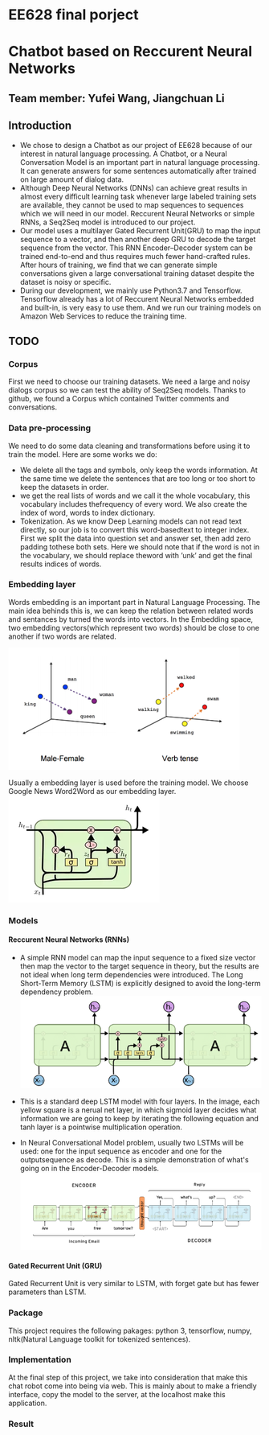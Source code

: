 # EE628 final porject
# Chatbot based on Reccurent Neural Networks 
## Team member: Yufei Wang,  Jiangchuan Li


## Introduction
 * We chose to design a Chatbot as our project of EE628 because of our interest in natural language processing. A Chatbot, or a Neural Conversation Model is an important part in natural language processing. It can generate answers for some sentences automatically after trained on large amount of dialog data. 
 * Although Deep Neural Networks (DNNs) can achieve great results in almost every difficult learning task whenever large labeled training sets are available, they cannot be used to map sequences to sequences which we will need in our model. Reccurent Neural Networks or simple RNNs, a Seq2Seq model is introduced to our project. 
 * Our model uses a multilayer Gated Recurrent Unit(GRU) to map the input sequence to a vector, and then another deep GRU to decode the target sequence from the vector. This RNN Encoder–Decoder system can be trained end-to-end and thus requires much fewer hand-crafted rules. After hours of training, we find that we can generate simple conversations given a large conversational training dataset despite the dataset is noisy or specific.
 * During our development, we mainly use Python3.7 and Tensorflow. Tensorflow already has a lot of Reccurent Neural Networks embedded and built-in, is very easy to use them. And we run our training models on Amazon Web Services to reduce the training time.
## TODO
### Corpus
First we need to choose our training datasets. We need a large and noisy dialogs corpus so we can test the ability of Seq2Seq models. Thanks to github, we found a Corpus which contained Twitter comments and conversations.
### Data pre-processing 
We need to do some data cleaning and transformations before using it to train the model. Here are some works we do:
* We delete all the tags and symbols, only keep the words information. At the same time we delete the sentences that are too long or too short to keep the datasets in order.
* we get the real lists of words and we call it the whole vocabulary, this vocabulary includes thefrequency of every word. We also create the index of word, words to index dictionary.
* Tokenization. As we know Deep Learning models can not read text directly, so our job is to convert this word-basedtext to integer index. First we split the data into question set and answer set, then add zero padding tothese both sets. Here we should note that if the word is not in the vocabulary, we should replace theword with ’unk’ and get the final results indices of words. 
### Embedding layer
Words embedding is an important part in Natural Language Processing. The main idea behinds this is, we can keep the relation between related words and sentances by turned the words into vectors. In the Embedding space, two embedding vectors(which represent two words) should be close to one another if two words are related. 

![Image text](https://github.com/babyshambles/Chatbot/blob/master/embedding.png?raw=true)

Usually a embedding layer is used before the training model. We choose Google News Word2Word as our embedding layer.
![Image text](https://github.com/babyshambles/Chatbot/blob/master/GRU.png?raw=true)
### Models 
#### Reccurent Neural Networks (RNNs)
* A simple RNN model can map the input sequence to a fixed size vector then map the vector to the target sequence in theory, but the results are not ideal when long term dependencies were introduced. The Long Short-Term Memory (LSTM) is explicitly designed to avoid the long-term dependency problem.
![Image text](https://github.com/babyshambles/Chatbot/blob/master/LSTM.png?raw=true)

* This is a standard deep LSTM model with four layers. In the image, each yellow square is a nerual net layer, in which sigmoid layer decides what information we are going to keep by iterating the following equation and tanh layer is a pointwise multiplication operation.
* In Neural Conversational Model problem, usually two LSTMs will be used: one for the input sequence as encoder and one for the outputsequence as decode. This is a simple demonstration of what's going on in the Encoder-Decoder models.
![Image text](https://github.com/babyshambles/Chatbot/blob/master/Encoder.png?raw=true)

#### Gated Recurrent Unit (GRU)
Gated Recurrent Unit is very similar to LSTM, with forget gate but has fewer parameters than LSTM.
### Package
This project requires the following pakages:
python 3, tensorflow, numpy, nltk(Natural Language toolkit for tokenized sentences).

### Implementation
At the final step of this project, we take into consideration that make this chat robot come into being via web. This is mainly about to make a friendly interface, copy the model to the server, at the localhost make this application.

### Result
